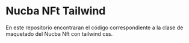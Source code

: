 
# Nucba NFt Tailwind

En este repositorio encontraran el código correspondiente a la clase de maquetado del Nucba Nft con tailwind css.
